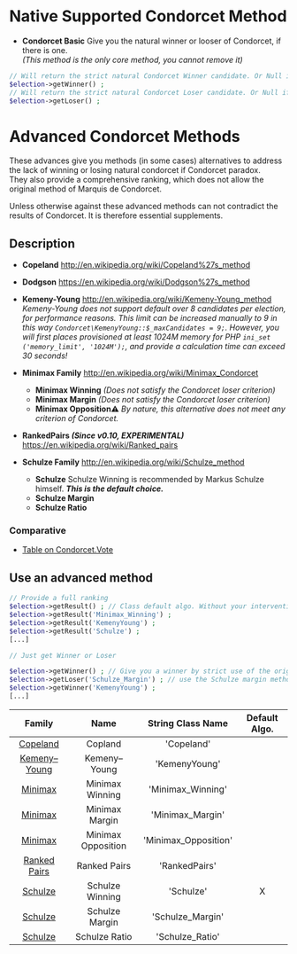 # Native Supported Condorcet Method

* **Condorcet Basic** Give you the natural winner or looser of Condorcet, if there is one.  
*(This method is the only core method, you cannot remove it)*

```php
// Will return the strict natural Condorcet Winner candidate. Or Null if there is not.
$election->getWinner() ; 
// Will return the strict natural Condorcet Loser candidate. Or Null if there is not.
$election->getLoser() ;
```

# Advanced Condorcet Methods

These advances give you methods (in some cases) alternatives to address the lack of winning or losing natural condorcet if Condorcet paradox.   
They also provide a comprehensive ranking, which does not allow the original method of Marquis de Condorcet.

Unless otherwise against these advanced methods can not contradict the results of Condorcet. It is therefore essential supplements.   

## Description

* **Copeland** http://en.wikipedia.org/wiki/Copeland%27s_method

* **Dodgson** https://en.wikipedia.org/wiki/Dodgson%27s_method

* **Kemeny-Young** http://en.wikipedia.org/wiki/Kemeny-Young_method   
*Kemeny-Young does not support default over 8 candidates per election, for performance reasons. This limit can be increased manually to 9 in this way ``` Condorcet\KemenyYoung::$_maxCandidates = 9; ```. However, you will first places provisioned at least 1024M memory for PHP ``` ini_set ('memory_limit', '1024M'); ```, and provide a calculation time can exceed 30 seconds!*

* **Minimax Family** http://en.wikipedia.org/wiki/Minimax_Condorcet
    * **Minimax Winning** *(Does not satisfy the Condorcet loser criterion)*  
    * **Minimax Margin** *(Does not satisfy the Condorcet loser criterion)*
    * **Minimax Opposition**:warning: *By nature, this alternative does not meet any criterion of Condorcet.*

* **RankedPairs *(Since v0.10, EXPERIMENTAL)*** https://en.wikipedia.org/wiki/Ranked_pairs  

* **Schulze Family** http://en.wikipedia.org/wiki/Schulze_method
    * **Schulze** Schulze Winning is recommended by Markus Schulze himself. ***This is the default choice.***
    * **Schulze Margin**
    * **Schulze Ratio**

### Comparative
* [Table on Condorcet.Vote](http://www.condorcet.vote/Condorcet_Methods)

## Use an advanced method

```php
// Provide a full ranking
$election->getResult() ; // Class default algo. Without your intervention, it is Schulze Winning.
$election->getResult('Minimax_Winning') ;
$election->getResult('KemenyYoung') ;
$election->getResult('Schulze') ;
[...]

// Just get Winner or Loser

$election->getWinner() ; // Give you a winner by strict use of the original method from Marquis of Condorcet.
$election->getLoser('Schulze_Margin') ; // use the Schulze margin method, which complements the original method.
$election->getWinner('KemenyYoung') ;
[...]
```

Family  | Name  | String Class Name | Default Algo.
:-----: | :-----: | :-----:| :-----:
| [Copeland](http://en.wikipedia.org/wiki/Copeland%27s_method) | Copland | 'Copeland'
| [Kemeny–Young](http://en.wikipedia.org/wiki/Kemeny-Young_method) | Kemeny–Young | 'KemenyYoung'
| [Minimax](http://en.wikipedia.org/wiki/Minimax_Condorcet) | Minimax Winning | 'Minimax_Winning'
| [Minimax](http://en.wikipedia.org/wiki/Minimax_Condorcet) | Minimax Margin | 'Minimax_Margin'
| [Minimax](http://en.wikipedia.org/wiki/Minimax_Condorcet) | Minimax Opposition | 'Minimax_Opposition'
| [Ranked Pairs](https://en.wikipedia.org/wiki/Ranked_pairs) | Ranked Pairs | 'RankedPairs'
| [Schulze](http://en.wikipedia.org/wiki/Schulze_method) | Schulze Winning | 'Schulze' | X
| [Schulze](http://en.wikipedia.org/wiki/Schulze_method) | Schulze Margin | 'Schulze_Margin'
| [Schulze](http://en.wikipedia.org/wiki/Schulze_method) | Schulze Ratio | 'Schulze_Ratio'




